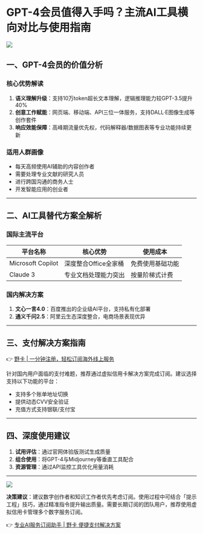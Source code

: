 # GPT-4会员值得入手吗？主流AI工具横向对比与使用指南

![](https://bbtdd.com/wp-content/uploads/img/77111864649.webp)

## 一、GPT-4会员的价值分析

### 核心优势解读
1. **语义理解升级**：支持10万token超长文本理解，逻辑推理能力较GPT-3.5提升40%
2. **创意工作赋能**：网页端、移动端、API三位一体服务，支持DALL·E图像生成等创作套件
3. **响应效能保障**：高峰期流量优先权，代码解释器/数据图表等专业功能持续更新

### 适用人群画像
- 每天高频使用AI辅助的内容创作者
- 需要处理专业文献的研究人员
- 进行跨国沟通的商务人士
- 开发智能应用的创业者

---

## 二、AI工具替代方案全解析

### 国际主流平台
| 平台名称       | 核心优势                      | 使用成本          |
|----------------|------------------------------|-------------------|
| Microsoft Copilot | 深度整合Office全家桶         | 免费使用基础功能  |
| Claude 3        | 专业文档处理能力突出         | 按量阶梯式计费    |

### 国内解决方案
1. **文心一言4.0**：百度推出的企业级AI平台，支持私有化部署
2. **通义千问2.5**：阿里云生态深度整合，电商场景表现优异

---

## 三、支付解决方案指南
👉 [野卡 | 一分钟注册，轻松订阅海外线上服务](https://bbtdd.com/yeka)

针对国内用户面临的支付难题，推荐通过虚拟信用卡解决方案完成订阅。建议选择支持以下功能的平台：
- 支持多个账单地址切换
- 提供动态CVV安全验证
- 充值方式支持银联/支付宝

---

## 四、深度使用建议
1. **试用评估**：通过官网体验版测试生成质量
2. **组合使用**：将GPT-4与Midjourney等垂直工具配合
3. **资源管理**：通过API监控工具优化用量消耗

---

![](https://bbtdd.com/wp-content/uploads/img/3759594017.webp)

**决策建议**：建议数字创作者和知识工作者优先考虑订阅。使用过程中可结合「提示工程」技巧，通过精准指令提升输出质量。需要长期订阅的团队用户，推荐使用虚拟信用卡管理多个数字服务订阅。

👉 [专业AI服务订阅助手 | 野卡 便捷支付解决方案](https://bbtdd.com/yeka)